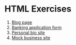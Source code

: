 # HTML Exercises

1. [Blog page](exercises/HTML_BLOG.md)
1. [Banking application form](exercises/HTML_BANKING_FORM.md)
1. [Personal bio site](exercises/HTML_PERSONAL_BIO.md)
1. [Mock business site](exercises/HTML_MOCK_BUSINESS.md)
